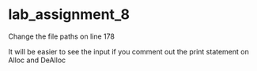 # lab_assignment_8

Change the file paths on line 178

It will be easier to see the input if you comment out the print statement on Alloc and DeAlloc